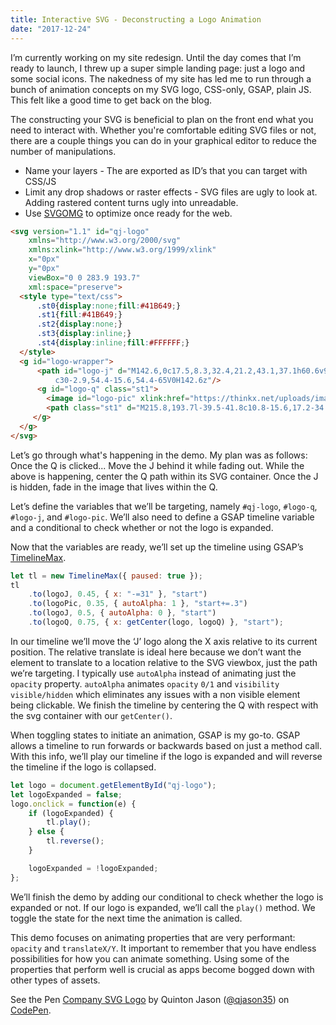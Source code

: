 ```yaml
---
title: Interactive SVG - Deconstructing a Logo Animation
date: "2017-12-24"
---
```


I’m currently working on my site redesign. Until the day comes that I’m ready to launch, I threw up a super simple landing page: just a logo and some social icons. The nakedness of my site has led me to run through a bunch of animation concepts on my SVG logo, CSS-only, GSAP, plain JS. This felt like a good time to get back on the blog.

The constructing your SVG is beneficial to plan on the front end what you need to interact with. Whether you're comfortable editing SVG files or not, there are a couple things you can do in your graphical editor to reduce the number of manipulations.

* Name your layers - The are exported as ID’s that you can target with CSS/JS
* Limit any drop shadows or raster effects - SVG files are ugly to look at. Adding rastered content turns ugly into unreadable.
* Use [SVGOMG](https://jakearchibald.github.io/svgomg/) to optimize once ready for the web.

```html
<svg version="1.1" id="qj-logo"
	xmlns="http://www.w3.org/2000/svg"
	xmlns:xlink="http://www.w3.org/1999/xlink"
	x="0px"
	y="0px"
	viewBox="0 0 283.9 193.7"
	xml:space="preserve">
  <style type="text/css">
      .st0{display:none;fill:#41B649;}
      .st1{fill:#41B649;}
      .st2{display:none;}
      .st3{display:inline;}
      .st4{display:inline;fill:#FFFFFF;}
  </style>
  <g id="logo-wrapper">
	  <path id="logo-j" d="M142.6,0c17.5,8.3,32.4,21.2,43.1,37.1h60.6v96c0,19.6-10.5,25.1-28.9,25.1h-20.8l32.9,34.8
	      c30-2.9,54.4-15.6,54.4-65V0H142.6z"/>
	  <g id="logo-q" class="st1">
	    <image id="logo-pic" xlink:href="https://thinkx.net/uploads/images/Quinton-Jason.jpg" x="30" y="35" height="130px" width="130px"/>
	    <path class="st1" d="M215.8,193.7l-39.5-41.8c10.8-15.6,17.2-34.6,17.2-55c0-53.4-43.3-96.7-96.7-96.7S0,43.5,0,96.9 s43.3,96.7,96.7,96.7c19.5,0,37.5-5.8,52.7-15.6l14.9,15.7H215.8z M96.7,155.9c-32.6,0-59-26.4-59-59s26.4-59,59-59s59,26.4,59,59 S129.3,155.9,96.7,155.9z"/>
	 </g>
  </g>
</svg>
```

Let’s go through what's happening in the demo. My plan was as follows:
Once the Q is clicked...
Move the J behind it while fading out.
While the above is happening, center the Q path within its SVG container.
Once the J is hidden, fade in the image that lives within the Q.

Let’s define the variables that we’ll be targeting, namely `#qj-logo`, `#logo-q`, `#logo-j`, and `#logo-pic`. We’ll also need to define a GSAP timeline variable and a conditional to check whether or not the logo is expanded.

Now that the variables are ready, we’ll set up the timeline using GSAP’s [TimelineMax](https://greensock.com/timelinemax).

```js
let tl = new TimelineMax({ paused: true });
tl
	.to(logoJ, 0.45, { x: "-=31" }, "start")
	.to(logoPic, 0.35, { autoAlpha: 1 }, "start+=.3")
	.to(logoJ, 0.5, { autoAlpha: 0 }, "start")
	.to(logoQ, 0.75, { x: getCenter(logo, logoQ) }, "start");
```

In our timeline we’ll move the ‘J’ logo along the X axis relative to its current position. The relative translate is ideal here because we don’t want the element to translate to a location relative to the SVG viewbox, just the path we’re targeting. I typically use `autoAlpha` instead of animating just the `opacity` property. `autoAlpha` animates `opacity` `0/1` and `visibility` `visible/hidden` which eliminates any issues with a non visible element being clickable. We finish the timeline by centering the Q with respect with the svg container with our `getCenter()`.

When toggling states to initiate an animation, GSAP is my go-to. GSAP allows a timeline to run forwards or backwards based on just a method call. With this info, we’ll play our timeline if the logo is expanded and will reverse the timeline if the logo is collapsed.

```js
let logo = document.getElementById("qj-logo");
let logoExpanded = false;
logo.onclick = function(e) {
	if (logoExpanded) {
		tl.play();
	} else {
		tl.reverse();
	}

	logoExpanded = !logoExpanded;
};
```

We’ll finish the demo by adding our conditional to check whether the logo is expanded or not. If our logo is expanded, we’ll call the `play()` method. We toggle the state for the next time the animation is called.

This demo focuses on animating properties that are very performant: `opacity` and `translateX/Y`. It important to remember that you have endless possibilities for how you can animate something. Using some of the properties that perform well is crucial as apps become bogged down with other types of assets.

<p data-height="405" data-theme-id="9329" data-slug-hash="JMWdMM" data-default-tab="result" data-user="qjason35" class='codepen'>See the Pen <a href='http://codepen.io/qjason35/pen/JMWdMM/'>Company SVG Logo</a> by Quinton Jason (<a href='http://codepen.io/qjason35'>@qjason35</a>) on <a href='http://codepen.io'>CodePen</a>.</p>
<p><script async src="//codepen.io/assets/embed/ei.js"></script></p>
